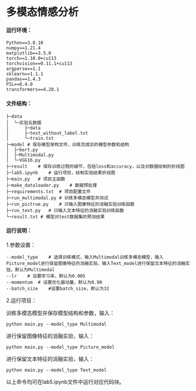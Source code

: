 # 多模态情感分析
#### 运行环境：

```
Python==3.8.10
numpy==1.21.4
matplotlib==3.5.0
torch==1.10.0+cu113
torchvision==0.11.1+cu113
argparse==1.1
sklearn==1.1.1
pandas==1.4.3
PIL==8.4.0
transformers==4.20.1
```

#### 文件结构：

```
├─data
│  └─实验五数据
│      ├─data
│      ├─test_without_label.txt
│      └─train.txt
├─model	# 保存模型架构文件，训练完成后的模型参数和结构
│  ├─bert.py
│  ├─Multimodal.py
│  └─VGG16.py
├─result	# 保存训练过程的细节，包括loss和accuracy，以及对数据绘制的折线图
├─lab5.ipynb	# 运行项目，绘制实验结果折线图
├─main.py	# 项目主函数
├─make_dataloader.py	# 数据预处理
├─requirements.txt	# 项目配置文件
├─run_multimodal.py	# 训练多模态模型并测试
├─run_pictrue.py	# 只输入图像特征的消融实验训练函数
├─run_text.py	# 只输入文本特征的消融实验训练函数
└─result.txt # 模型对test数据集的预测结果
```

#### 运行说明：

1.参数设置：

```
--model_type	# 选择训练模式，输入Multimodal训练多模态模型，输入Picture_model进行保留图像特征的消融实验，输入Text_model进行保留文本特征的消融实验。默认为Multimodal
--lr	# 设置学习率，默认为0.005
--momentum	# 设置优化器动量，默认为0.90
--batch_size	#设置batch_size，默认为32
```

2.运行项目：

训练多模态模型并保存模型结构和参数，输入：

```
python main.py --model_type Multimodal
```

进行保留图像特征的消融实验，输入：

```
python main.py --model_type Picture_model
```

进行保留文本特征的消融实验，输入：

```
python main.py --model_type Text_model
```

以上命令均可在lab5.ipynb文件中运行对应代码块。
